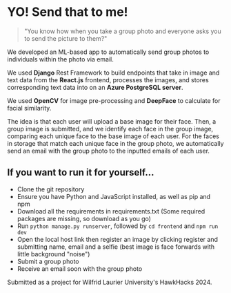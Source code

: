 # YO! Send that to me!
> "You know how when you take a group photo and everyone asks you to send the picture to them?"

We developed an ML-based app to automatically send group photos to individuals within the photo via email.

We used **Django** Rest Framework to build endpoints that take in image and text data from the **React.js** frontend, processes the images, and stores corresponding text data into on an **Azure PostgreSQL server**.

We used **OpenCV** for image pre-processing and **DeepFace** to calculate for facial similarity.

The idea is that each user will upload a base image for their face.
Then, a group image is submitted, and we identify each face in the group image, comparing each unique face to the base image of each user.
For the faces in storage that match each unique face in the group photo, we automatically send an email with the group photo to the inputted emails of each user.

## If you want to run it for yourself...
- Clone the git repository
- Ensure you have Python and JavaScript installed, as well as pip and npm 
- Download all the requirements in requirements.txt (Some required packages are missing, so download as you go)
- Run ```python manage.py runserver```, followed by ```cd frontend``` and ```npm run dev```
- Open the local host link then register an image by clicking register and submitting name, email and a selfie (best image is face forwards with little background "noise")
- Submit a group photo
- Receive an email soon with the group photo

Submitted as a project for Wilfrid Laurier University's HawkHacks 2024.
